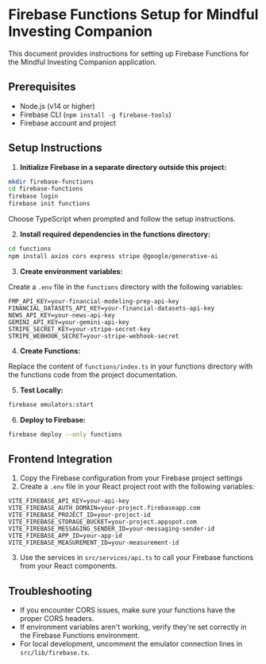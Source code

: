 # Firebase Functions Setup for Mindful Investing Companion

This document provides instructions for setting up Firebase Functions for the Mindful Investing Companion application.

## Prerequisites

- Node.js (v14 or higher)
- Firebase CLI (`npm install -g firebase-tools`)
- Firebase account and project

## Setup Instructions

1. **Initialize Firebase in a separate directory outside this project:**

```bash
mkdir firebase-functions
cd firebase-functions
firebase login
firebase init functions
```

Choose TypeScript when prompted and follow the setup instructions.

2. **Install required dependencies in the functions directory:**

```bash
cd functions
npm install axios cors express stripe @google/generative-ai
```

3. **Create environment variables:**

Create a `.env` file in the `functions` directory with the following variables:

```
FMP_API_KEY=your-financial-modeling-prep-api-key
FINANCIAL_DATASETS_API_KEY=your-financial-datasets-api-key
NEWS_API_KEY=your-news-api-key
GEMINI_API_KEY=your-gemini-api-key
STRIPE_SECRET_KEY=your-stripe-secret-key
STRIPE_WEBHOOK_SECRET=your-stripe-webhook-secret
```

4. **Create Functions:**

Replace the content of `functions/index.ts` in your functions directory with the functions code from the project documentation.

5. **Test Locally:**

```bash
firebase emulators:start
```

6. **Deploy to Firebase:**

```bash
firebase deploy --only functions
```

## Frontend Integration

1. Copy the Firebase configuration from your Firebase project settings
2. Create a `.env` file in your React project root with the following variables:

```
VITE_FIREBASE_API_KEY=your-api-key
VITE_FIREBASE_AUTH_DOMAIN=your-project.firebaseapp.com
VITE_FIREBASE_PROJECT_ID=your-project-id
VITE_FIREBASE_STORAGE_BUCKET=your-project.appspot.com
VITE_FIREBASE_MESSAGING_SENDER_ID=your-messaging-sender-id
VITE_FIREBASE_APP_ID=your-app-id
VITE_FIREBASE_MEASUREMENT_ID=your-measurement-id
```

3. Use the services in `src/services/api.ts` to call your Firebase functions from your React components.

## Troubleshooting

- If you encounter CORS issues, make sure your functions have the proper CORS headers.
- If environment variables aren't working, verify they're set correctly in the Firebase Functions environment.
- For local development, uncomment the emulator connection lines in `src/lib/firebase.ts`.
